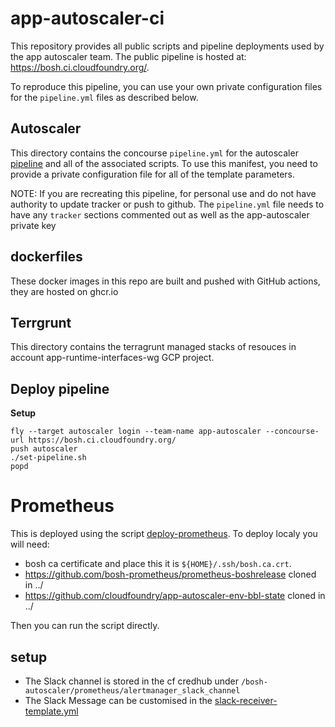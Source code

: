 # app-autoscaler-ci

This repository provides all public scripts and pipeline deployments used
by the app autoscaler team.  The public pipeline is hosted at: https://bosh.ci.cloudfoundry.org/.

To reproduce this pipeline, you can use your own private configuration files for the `pipeline.yml` files as described below.

## Autoscaler

This directory contains the concourse `pipeline.yml` for the autoscaler [pipeline](https://bosh.ci.cloudfoundry.org/pipelines/app-autoscaler)
and all of the associated scripts. To use this manifest, you need to provide a private configuration file
for all of the template parameters.

NOTE: If you are recreating this pipeline, for personal use and do not have authority to update
tracker or push to github. The `pipeline.yml` file needs to have any `tracker` sections commented
out as well as the app-autoscaler private key

## dockerfiles

These docker images in this repo are built and pushed with GitHub actions, they are hosted on ghcr.io

## Terrgrunt

This directory contains the terragrunt managed stacks of resouces in account app-runtime-interfaces-wg GCP project.

## Deploy pipeline

__Setup__

```
fly --target autoscaler login --team-name app-autoscaler --concourse-url https://bosh.ci.cloudfoundry.org/
push autoscaler
./set-pipeline.sh
popd
```

# Prometheus

This is deployed using the script [deploy-prometheus](infrastructure/scripts/deploy-prometheus.sh).
To deploy localy you will need:
 - bosh ca certificate and place this it is `${HOME}/.ssh/bosh.ca.crt`.
 - https://github.com/bosh-prometheus/prometheus-boshrelease cloned in ../
 - https://github.com/cloudfoundry/app-autoscaler-env-bbl-state cloned in ../

Then you can run the script directly.

## setup
 - The Slack channel is stored in the cf credhub under `/bosh-autoscaler/prometheus/alertmanager_slack_channel`
 - The Slack Message can be customised in the [slack-receiver-template.yml](operations/slack-receiver-template.yml)
